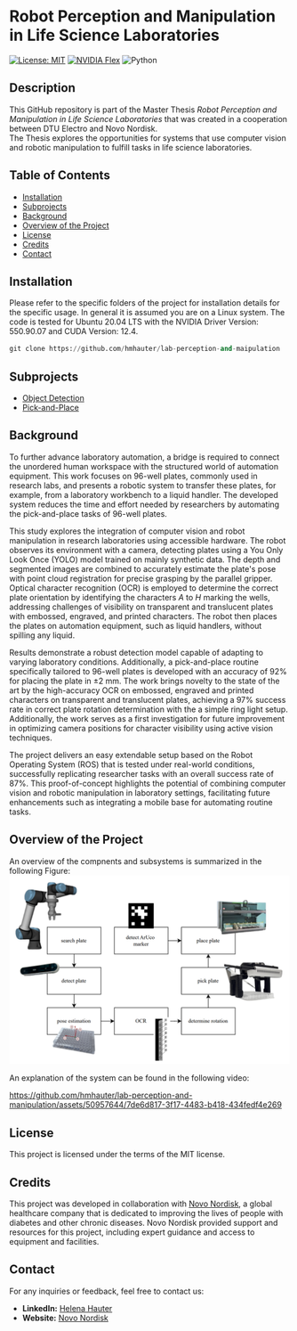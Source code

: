 # Robot Perception and Manipulation in Life Science Laboratories

[![License: MIT](https://img.shields.io/badge/License-MIT-yellow.svg)](https://opensource.org/licenses/MIT)
[![NVIDIA Flex](https://img.shields.io/badge/NVIDIA-Flex-green)](https://developer.nvidia.com/flex)
![Python](https://img.shields.io/badge/Python-3.8-blue)

## Description
This GitHub repository is part of the Master Thesis *Robot Perception and Manipulation in Life Science Laboratories* that was created in a cooperation between DTU Electro and Novo Nordisk.  
The Thesis explores the opportunities for systems that use computer vision and robotic manipulation to fulfill tasks in life science laboratories.

## Table of Contents

- [Installation](#installation)
- [Subprojects](#subprojects)
- [Background](#background)
- [Overview of the Project](#solution)
- [License](#license)
- [Credits](#credits)
- [Contact](#contact)

## Installation

Please refer to the specific folders of the project for installation details for the specific usage. In general it is assumed you are on a Linux system. The code is tested for Ubuntu 20.04 LTS with the NVIDIA Driver Version: 550.90.07 and CUDA Version: 12.4. 

```python
git clone https://github.com/hmhauter/lab-perception-and-maipulation
```


## Subprojects

- [Object Detection](https://github.com/hmhauter/lab-perception-and-maipulation/tree/master/object-detection)
- [Pick-and-Place](https://github.com/hmhauter/lab-perception-and-maipulation/tree/master/pick-and-place)

## Background
To further advance laboratory automation, a bridge is required to connect the unordered human workspace with the structured world of automation equipment.
This work focuses on 96-well plates, commonly used in research labs, and presents a robotic system to transfer these plates, for example, from a laboratory workbench to a liquid handler. The developed system reduces the time and effort needed by researchers by automating the pick-and-place tasks of 96-well plates.

This study explores the integration of computer vision and robot manipulation in research laboratories using accessible hardware. The robot observes its environment with a camera, detecting plates using a You Only Look Once (YOLO) model trained on mainly synthetic data. The depth and segmented images are combined to accurately estimate the plate's pose with point cloud registration for precise grasping by the parallel gripper. Optical character recognition (OCR) is employed to determine the correct plate orientation by identifying the characters $A$ to $H$ marking the wells, addressing challenges of visibility on transparent and translucent plates with embossed, engraved, and printed characters. The robot then places the plates on automation equipment, such as liquid handlers, without spilling any liquid. 

Results demonstrate a robust detection model capable of adapting to varying laboratory conditions. Additionally, a pick-and-place routine specifically tailored to 96-well plates is developed with an accuracy of 92% for placing the plate in  ±2 mm. The work brings novelty to the state of the art by the high-accuracy OCR on embossed, engraved and printed characters on transparent and translucent plates, achieving a 97% success rate in correct plate rotation determination with the a simple ring light setup. Additionally, the work serves as a first investigation for future improvement in optimizing camera positions for character visibility using active vision techniques.

The project delivers an easy extendable setup based on the Robot Operating System (ROS) that is tested under real-world conditions, successfully replicating researcher tasks with an overall success rate of 87%. This proof-of-concept highlights the potential of combining computer vision and robotic manipulation in laboratory settings, facilitating future enhancements such as integrating a mobile base for automating routine tasks.

## Overview of the Project
An overview of the compnents and subsystems is summarized in the following Figure:
<img src="https://github.com/hmhauter/lab-perception-and-maipulation/blob/master/figures/SystemOverview.PNG" width="700">

An explanation of the system can be found in the following video:

https://github.com/hmhauter/lab-perception-and-manipulation/assets/50957644/7de6d817-3f17-4483-b418-434fedf4e269




## License

This project is licensed under the terms of the MIT license. 

## Credits

This project was developed in collaboration with [Novo Nordisk](https://www.novonordisk.com/), a global healthcare company that is dedicated to improving the lives of people with diabetes and other chronic diseases. Novo Nordisk provided support and resources for this project, including expert guidance and access to equipment and facilities.

## Contact

For any inquiries or feedback, feel free to contact us:

- **LinkedIn:** [Helena Hauter](https://dk.linkedin.com/in/helena-mia-hauter)
- **Website:** [Novo Nordisk](https://www.novonordisk.com/)
